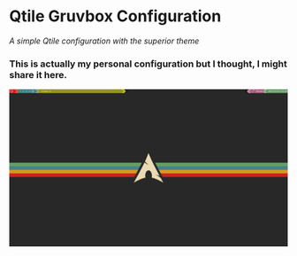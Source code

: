 # Qtile Gruvbox Configuration
*A simple Qtile configuration with the superior theme*

### This is actually my personal configuration but I thought, I might share it here.
![hehe](gruvarch.png)
